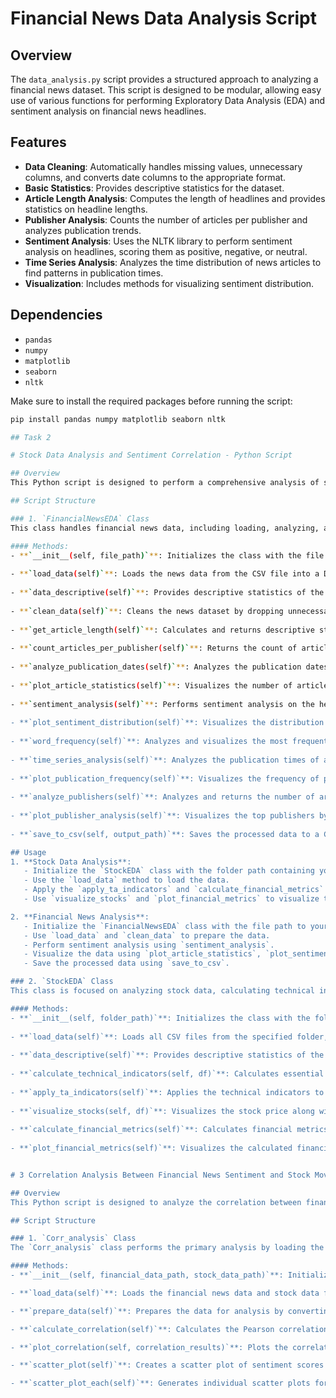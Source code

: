 # Financial News Data Analysis Script

## Overview
The `data_analysis.py` script provides a structured approach to analyzing a financial news dataset. This script is designed to be modular, allowing easy use of various functions for performing Exploratory Data Analysis (EDA) and sentiment analysis on financial news headlines.

## Features
- **Data Cleaning**: Automatically handles missing values, unnecessary columns, and converts date columns to the appropriate format.
- **Basic Statistics**: Provides descriptive statistics for the dataset.
- **Article Length Analysis**: Computes the length of headlines and provides statistics on headline lengths.
- **Publisher Analysis**: Counts the number of articles per publisher and analyzes publication trends.
- **Sentiment Analysis**: Uses the NLTK library to perform sentiment analysis on headlines, scoring them as positive, negative, or neutral.
- **Time Series Analysis**: Analyzes the time distribution of news articles to find patterns in publication times.
- **Visualization**: Includes methods for visualizing sentiment distribution.

## Dependencies
- `pandas`
- `numpy`
- `matplotlib`
- `seaborn`
- `nltk`

Make sure to install the required packages before running the script:
```bash
pip install pandas numpy matplotlib seaborn nltk

## Task 2

# Stock Data Analysis and Sentiment Correlation - Python Script

## Overview
This Python script is designed to perform a comprehensive analysis of stock data and financial news sentiment. It contains classes and methods to load data, calculate technical indicators, visualize trends, and analyze the correlation between news sentiment and stock price movements.

## Script Structure

### 1. `FinancialNewsEDA` Class
This class handles financial news data, including loading, analyzing, and performing sentiment analysis on the headlines.

#### Methods:
- **`__init__(self, file_path)`**: Initializes the class with the file path containing the financial news data.
  
- **`load_data(self)`**: Loads the news data from the CSV file into a DataFrame.
  
- **`data_descriptive(self)`**: Provides descriptive statistics of the news dataset, checking for missing values, duplicates, and data types.
  
- **`clean_data(self)`**: Cleans the news dataset by dropping unnecessary columns, handling missing values, and converting date columns to datetime format.
  
- **`get_article_length(self)`**: Calculates and returns descriptive statistics of the headline lengths in the dataset.
  
- **`count_articles_per_publisher(self)`**: Returns the count of articles published by each publisher.
  
- **`analyze_publication_dates(self)`**: Analyzes the publication dates of the articles.
  
- **`plot_article_statistics(self)`**: Visualizes the number of articles published over time and by day of the week.
  
- **`sentiment_analysis(self)`**: Performs sentiment analysis on the headlines using NLTK's VADER sentiment analyzer and returns descriptive statistics of the sentiment scores.
  
- **`plot_sentiment_distribution(self)`**: Visualizes the distribution of sentiment categories (Negative, Neutral, Positive).
  
- **`word_frequency(self)`**: Analyzes and visualizes the most frequent words in the headlines.
  
- **`time_series_analysis(self)`**: Analyzes the publication times of articles.
  
- **`plot_publication_frequency(self)`**: Visualizes the frequency of publications over time.
  
- **`analyze_publishers(self)`**: Analyzes and returns the number of articles published by each publisher and their domains.
  
- **`plot_publisher_analysis(self)`**: Visualizes the top publishers by article count.
  
- **`save_to_csv(self, output_path)`**: Saves the processed data to a CSV file. The default path is set to `data/processed_financial_news.csv`.

## Usage
1. **Stock Data Analysis**:
   - Initialize the `StockEDA` class with the folder path containing your stock data CSV files.
   - Use the `load_data` method to load the data.
   - Apply the `apply_ta_indicators` and `calculate_financial_metrics` methods to analyze the data.
   - Use `visualize_stocks` and `plot_financial_metrics` to visualize the results.

2. **Financial News Analysis**:
   - Initialize the `FinancialNewsEDA` class with the file path to your news data.
   - Use `load_data` and `clean_data` to prepare the data.
   - Perform sentiment analysis using `sentiment_analysis`.
   - Visualize the data using `plot_article_statistics`, `plot_sentiment_distribution`, and `plot_publisher_analysis`.
   - Save the processed data using `save_to_csv`.

### 2. `StockEDA` Class
This class is focused on analyzing stock data, calculating technical indicators, and visualizing trends.

#### Methods:
- **`__init__(self, folder_path)`**: Initializes the class with the folder path containing the stock data CSV files.
  
- **`load_data(self)`**: Loads all CSV files from the specified folder, extracts the stock symbols from the filenames, and concatenates the data into a single DataFrame.
  
- **`data_descriptive(self)`**: Provides descriptive statistics of the dataset, including checking for missing values, duplicates, and data types.
  
- **`calculate_technical_indicators(self, df)`**: Calculates essential technical indicators such as Simple Moving Average (SMA), Exponential Moving Average (EMA), Relative Strength Index (RSI), and Moving Average Convergence Divergence (MACD).
  
- **`apply_ta_indicators(self)`**: Applies the technical indicators to each stock symbol in the dataset.
  
- **`visualize_stocks(self, df)`**: Visualizes the stock price along with SMA and EMA for each stock symbol.
  
- **`calculate_financial_metrics(self)`**: Calculates financial metrics such as daily returns, rolling volatility, moving average, and cumulative returns.
  
- **`plot_financial_metrics(self)`**: Visualizes the calculated financial metrics for each stock symbol.


# 3 Correlation Analysis Between Financial News Sentiment and Stock Movements

## Overview
This Python script is designed to analyze the correlation between financial news sentiment and stock price movements. It loads financial news data and stock data, prepares the data for analysis, calculates the Pearson correlation coefficient for each stock, and visualizes the results. The script is particularly useful for understanding how news sentiment might impact stock performance.

## Script Structure

### 1. `Corr_analysis` Class
The `Corr_analysis` class performs the primary analysis by loading the data, preparing it, calculating correlations, and visualizing the results.

#### Methods:
- **`__init__(self, financial_data_path, stock_data_path)`**: Initializes the class with file paths to the financial news data and stock data.

- **`load_data(self)`**: Loads the financial news data and stock data from the specified CSV files and returns the loaded DataFrames.

- **`prepare_data(self)`**: Prepares the data for analysis by converting date columns to datetime format, aligning dates, calculating average daily sentiment, and calculating daily stock returns. It then merges the sentiment data with the stock data on date and stock symbol.

- **`calculate_correlation(self)`**: Calculates the Pearson correlation coefficient between daily sentiment scores and daily stock returns for each stock symbol. It returns the correlation results.

- **`plot_correlation(self, correlation_results)`**: Plots the correlation results using a bar plot. The plot shows the Pearson correlation coefficient for each stock symbol, indicating the strength and direction of the relationship between sentiment scores and stock returns.

- **`scatter_plot(self)`**: Creates a scatter plot of sentiment scores versus daily stock returns for all stock symbols. This plot visualizes the relationship between sentiment and stock returns across different stocks.

- **`scatter_plot_each(self)`**: Generates individual scatter plots for each stock symbol, visualizing the relationship between sentiment scores and daily stock returns for each stock.


